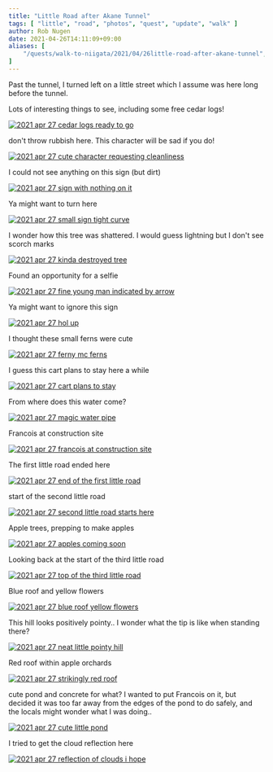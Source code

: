 ```yaml
---
title: "Little Road after Akane Tunnel"
tags: [ "little", "road", "photos", "quest", "update", "walk" ]
author: Rob Nugen
date: 2021-04-26T14:11:09+09:00
aliases: [
    "/quests/walk-to-niigata/2021/04/26little-road-after-akane-tunnel",
]
---
```


Past the tunnel, I turned left on a little street which I assume was here long before the tunnel.

Lots of interesting things to see, including some free cedar logs!

[![2021 apr 27 cedar logs ready to go](//b.robnugen.com/quests/walk-to-niigata/2021/en_route/day-11/thumbs/2021_apr_27_cedar_logs_ready_to_go.jpeg)](//b.robnugen.com/quests/walk-to-niigata/2021/en_route/day-11/2021_apr_27_cedar_logs_ready_to_go.jpeg)

don't throw rubbish here.  This character will be sad if you do!

[![2021 apr 27 cute character requesting cleanliness](//b.robnugen.com/quests/walk-to-niigata/2021/en_route/day-11/thumbs/2021_apr_27_cute_character_requesting_cleanliness.jpeg)](//b.robnugen.com/quests/walk-to-niigata/2021/en_route/day-11/2021_apr_27_cute_character_requesting_cleanliness.jpeg)

I could not see anything on this sign (but dirt)

[![2021 apr 27 sign with nothing on it](//b.robnugen.com/quests/walk-to-niigata/2021/en_route/day-11/thumbs/2021_apr_27_sign_with_nothing_on_it.jpeg)](//b.robnugen.com/quests/walk-to-niigata/2021/en_route/day-11/2021_apr_27_sign_with_nothing_on_it.jpeg)

Ya might want to turn here

[![2021 apr 27 small sign tight curve](//b.robnugen.com/quests/walk-to-niigata/2021/en_route/day-11/thumbs/2021_apr_27_small_sign_tight_curve.jpeg)](//b.robnugen.com/quests/walk-to-niigata/2021/en_route/day-11/2021_apr_27_small_sign_tight_curve.jpeg)

I wonder how this tree was shattered.  I would guess lightning but I don't see scorch marks

[![2021 apr 27 kinda destroyed tree](//b.robnugen.com/quests/walk-to-niigata/2021/en_route/day-11/thumbs/2021_apr_27_kinda_destroyed_tree.jpeg)](//b.robnugen.com/quests/walk-to-niigata/2021/en_route/day-11/2021_apr_27_kinda_destroyed_tree.jpeg)

Found an opportunity for a selfie

[![2021 apr 27 fine young man indicated by arrow](//b.robnugen.com/quests/walk-to-niigata/2021/en_route/day-11/thumbs/2021_apr_27_fine_young_man_indicated_by_arrow.jpeg)](//b.robnugen.com/quests/walk-to-niigata/2021/en_route/day-11/2021_apr_27_fine_young_man_indicated_by_arrow.jpeg)

Ya might want to ignore this sign

[![2021 apr 27 hol up](//b.robnugen.com/quests/walk-to-niigata/2021/en_route/day-11/thumbs/2021_apr_27_hol_up.jpeg)](//b.robnugen.com/quests/walk-to-niigata/2021/en_route/day-11/2021_apr_27_hol_up.jpeg)

I thought these small ferns were cute

[![2021 apr 27 ferny mc ferns](//b.robnugen.com/quests/walk-to-niigata/2021/en_route/day-11/thumbs/2021_apr_27_ferny_mc_ferns.jpeg)](//b.robnugen.com/quests/walk-to-niigata/2021/en_route/day-11/2021_apr_27_ferny_mc_ferns.jpeg)

I guess this cart plans to stay here a while

[![2021 apr 27 cart plans to stay](//b.robnugen.com/quests/walk-to-niigata/2021/en_route/day-11/thumbs/2021_apr_27_cart_plans_to_stay.jpeg)](//b.robnugen.com/quests/walk-to-niigata/2021/en_route/day-11/2021_apr_27_cart_plans_to_stay.jpeg)

From where does this water come?

[![2021 apr 27 magic water pipe](//b.robnugen.com/quests/walk-to-niigata/2021/en_route/day-11/thumbs/2021_apr_27_magic_water_pipe.jpeg)](//b.robnugen.com/quests/walk-to-niigata/2021/en_route/day-11/2021_apr_27_magic_water_pipe.jpeg)

Francois at construction site

[![2021 apr 27 francois at construction site](//b.robnugen.com/quests/walk-to-niigata/2021/en_route/day-11/thumbs/2021_apr_27_francois_at_construction_site.jpeg)](//b.robnugen.com/quests/walk-to-niigata/2021/en_route/day-11/2021_apr_27_francois_at_construction_site.jpeg)

The first little road ended here

[![2021 apr 27 end of the first little road](//b.robnugen.com/quests/walk-to-niigata/2021/en_route/day-11/thumbs/2021_apr_27_end_of_the_first_little_road.jpeg)](//b.robnugen.com/quests/walk-to-niigata/2021/en_route/day-11/2021_apr_27_end_of_the_first_little_road.jpeg)

start of the second little road

[![2021 apr 27 second little road starts here](//b.robnugen.com/quests/walk-to-niigata/2021/en_route/day-11/thumbs/2021_apr_27_second_little_road_starts_here.jpeg)](//b.robnugen.com/quests/walk-to-niigata/2021/en_route/day-11/2021_apr_27_second_little_road_starts_here.jpeg)

Apple trees, prepping to make apples

[![2021 apr 27 apples coming soon](//b.robnugen.com/quests/walk-to-niigata/2021/en_route/day-11/thumbs/2021_apr_27_apples_coming_soon.jpeg)](//b.robnugen.com/quests/walk-to-niigata/2021/en_route/day-11/2021_apr_27_apples_coming_soon.jpeg)

Looking back at the start of the third little road

[![2021 apr 27 top of the third little road](//b.robnugen.com/quests/walk-to-niigata/2021/en_route/day-11/thumbs/2021_apr_27_top_of_the_third_little_road.jpeg)](//b.robnugen.com/quests/walk-to-niigata/2021/en_route/day-11/2021_apr_27_top_of_the_third_little_road.jpeg)

Blue roof and yellow flowers

[![2021 apr 27 blue roof yellow flowers](//b.robnugen.com/quests/walk-to-niigata/2021/en_route/day-11/thumbs/2021_apr_27_blue_roof_yellow_flowers.jpeg)](//b.robnugen.com/quests/walk-to-niigata/2021/en_route/day-11/2021_apr_27_blue_roof_yellow_flowers.jpeg)

This hill looks positively pointy.. I wonder what the tip is like when standing there?

[![2021 apr 27 neat little pointy hill](//b.robnugen.com/quests/walk-to-niigata/2021/en_route/day-11/thumbs/2021_apr_27_neat_little_pointy_hill.jpeg)](//b.robnugen.com/quests/walk-to-niigata/2021/en_route/day-11/2021_apr_27_neat_little_pointy_hill.jpeg)

Red roof within apple orchards

[![2021 apr 27 strikingly red roof](//b.robnugen.com/quests/walk-to-niigata/2021/en_route/day-11/thumbs/2021_apr_27_strikingly_red_roof.jpeg)](//b.robnugen.com/quests/walk-to-niigata/2021/en_route/day-11/2021_apr_27_strikingly_red_roof.jpeg)

cute pond and concrete for what?  I wanted to put Francois on it, but decided it was too far away from the edges of the pond to do safely, and the locals might wonder what I was doing..

[![2021 apr 27 cute little pond](//b.robnugen.com/quests/walk-to-niigata/2021/en_route/day-11/thumbs/2021_apr_27_cute_little_pond.jpeg)](//b.robnugen.com/quests/walk-to-niigata/2021/en_route/day-11/2021_apr_27_cute_little_pond.jpeg)

I tried to get the cloud reflection here

[![2021 apr 27 reflection of clouds i hope](//b.robnugen.com/quests/walk-to-niigata/2021/en_route/day-11/thumbs/2021_apr_27_reflection_of_clouds_i_hope.jpeg)](//b.robnugen.com/quests/walk-to-niigata/2021/en_route/day-11/2021_apr_27_reflection_of_clouds_i_hope.jpeg)
